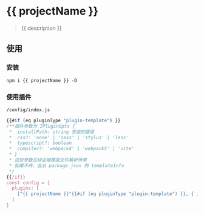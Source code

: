 # {{ projectName }}

> {{ description }}

## 使用

### 安装
```
npm i {{ projectName }} -D
```

### 使用插件
`/config/index.js`

```js
{{#if (eq pluginType "plugin-template") }}
/**插件参数为 IPluginOpts {
 *  installPath: string 安装的路径
 *  css?: 'none' | 'sass' | 'stylus' | 'less'
 *  typescript?: boolean
 *  compiler?: 'webpack4' | 'webpack5' | 'vite'
 * }
 * 这些参数后续会被模版文件解析所用
 * 如果不传，会从 package.json 的 templateInfo
 */
{{/if}}
const config = {
  plugins: [
    ["{{ projectName }}"{{#if (eq pluginType "plugin-template") }}, { installPath:'/xxx/xx/x' }{{/if}}]
  ]
}
```
